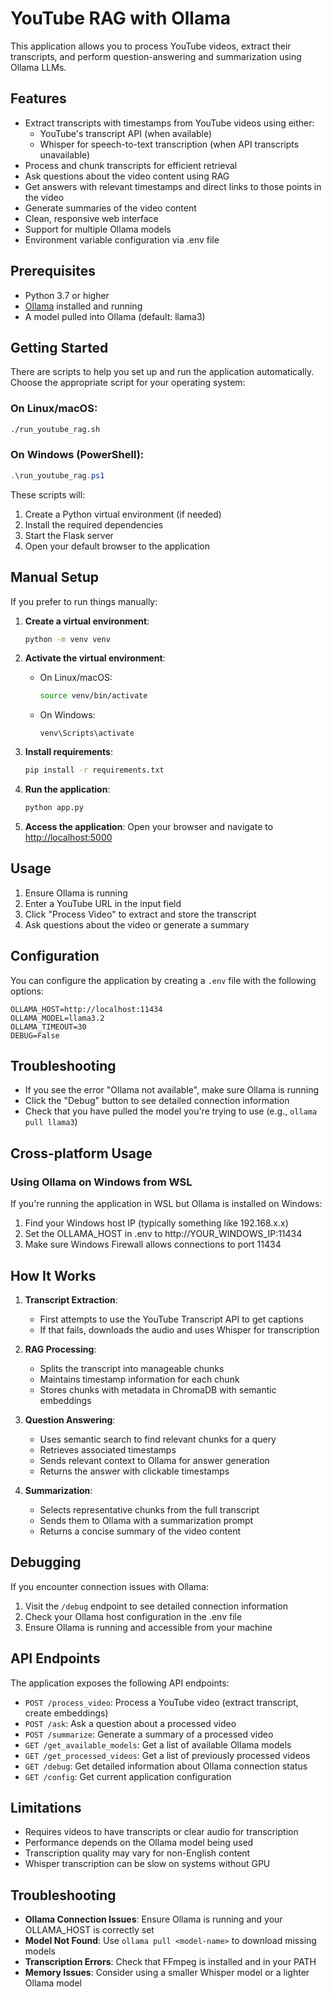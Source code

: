# YouTube RAG with Ollama

This application allows you to process YouTube videos, extract their transcripts, and perform question-answering and summarization using Ollama LLMs.

## Features

- Extract transcripts with timestamps from YouTube videos using either:
  - YouTube's transcript API (when available)
  - Whisper for speech-to-text transcription (when API transcripts unavailable)
- Process and chunk transcripts for efficient retrieval
- Ask questions about the video content using RAG
- Get answers with relevant timestamps and direct links to those points in the video
- Generate summaries of the video content
- Clean, responsive web interface
- Support for multiple Ollama models
- Environment variable configuration via .env file

## Prerequisites

- Python 3.7 or higher
- [Ollama](https://ollama.ai/) installed and running
- A model pulled into Ollama (default: llama3)

## Getting Started

There are scripts to help you set up and run the application automatically. Choose the appropriate script for your operating system:

### On Linux/macOS:

```bash
./run_youtube_rag.sh
```

### On Windows (PowerShell):

```powershell
.\run_youtube_rag.ps1
```

These scripts will:
1. Create a Python virtual environment (if needed)
2. Install the required dependencies
3. Start the Flask server
4. Open your default browser to the application

## Manual Setup

If you prefer to run things manually:

1. **Create a virtual environment**:
   ```bash
   python -m venv venv
   ```

2. **Activate the virtual environment**:
   - On Linux/macOS:
     ```bash
     source venv/bin/activate
     ```
   - On Windows:
     ```
     venv\Scripts\activate
     ```

3. **Install requirements**:
   ```bash
   pip install -r requirements.txt
   ```

4. **Run the application**:
   ```bash
   python app.py
   ```

5. **Access the application**:
   Open your browser and navigate to [http://localhost:5000](http://localhost:5000)

## Usage

1. Ensure Ollama is running
2. Enter a YouTube URL in the input field
3. Click "Process Video" to extract and store the transcript
4. Ask questions about the video or generate a summary

## Configuration

You can configure the application by creating a `.env` file with the following options:

```
OLLAMA_HOST=http://localhost:11434
OLLAMA_MODEL=llama3.2
OLLAMA_TIMEOUT=30
DEBUG=False
```

## Troubleshooting

- If you see the error "Ollama not available", make sure Ollama is running
- Click the "Debug" button to see detailed connection information
- Check that you have pulled the model you're trying to use (e.g., `ollama pull llama3`)

## Cross-platform Usage

### Using Ollama on Windows from WSL

If you're running the application in WSL but Ollama is installed on Windows:

1. Find your Windows host IP (typically something like 192.168.x.x)
2. Set the OLLAMA_HOST in .env to http://YOUR_WINDOWS_IP:11434
3. Make sure Windows Firewall allows connections to port 11434

## How It Works

1. **Transcript Extraction**:
   - First attempts to use the YouTube Transcript API to get captions
   - If that fails, downloads the audio and uses Whisper for transcription

2. **RAG Processing**:
   - Splits the transcript into manageable chunks
   - Maintains timestamp information for each chunk
   - Stores chunks with metadata in ChromaDB with semantic embeddings

3. **Question Answering**:
   - Uses semantic search to find relevant chunks for a query
   - Retrieves associated timestamps
   - Sends relevant context to Ollama for answer generation
   - Returns the answer with clickable timestamps

4. **Summarization**:
   - Selects representative chunks from the full transcript
   - Sends them to Ollama with a summarization prompt
   - Returns a concise summary of the video content

## Debugging

If you encounter connection issues with Ollama:

1. Visit the `/debug` endpoint to see detailed connection information
2. Check your Ollama host configuration in the .env file
3. Ensure Ollama is running and accessible from your machine

## API Endpoints

The application exposes the following API endpoints:

- `POST /process_video`: Process a YouTube video (extract transcript, create embeddings)
- `POST /ask`: Ask a question about a processed video
- `POST /summarize`: Generate a summary of a processed video
- `GET /get_available_models`: Get a list of available Ollama models
- `GET /get_processed_videos`: Get a list of previously processed videos
- `GET /debug`: Get detailed information about Ollama connection status
- `GET /config`: Get current application configuration

## Limitations

- Requires videos to have transcripts or clear audio for transcription
- Performance depends on the Ollama model being used
- Transcription quality may vary for non-English content
- Whisper transcription can be slow on systems without GPU

## Troubleshooting

- **Ollama Connection Issues**: Ensure Ollama is running and your OLLAMA_HOST is correctly set
- **Model Not Found**: Use `ollama pull <model-name>` to download missing models
- **Transcription Errors**: Check that FFmpeg is installed and in your PATH
- **Memory Issues**: Consider using a smaller Whisper model or a lighter Ollama model 
